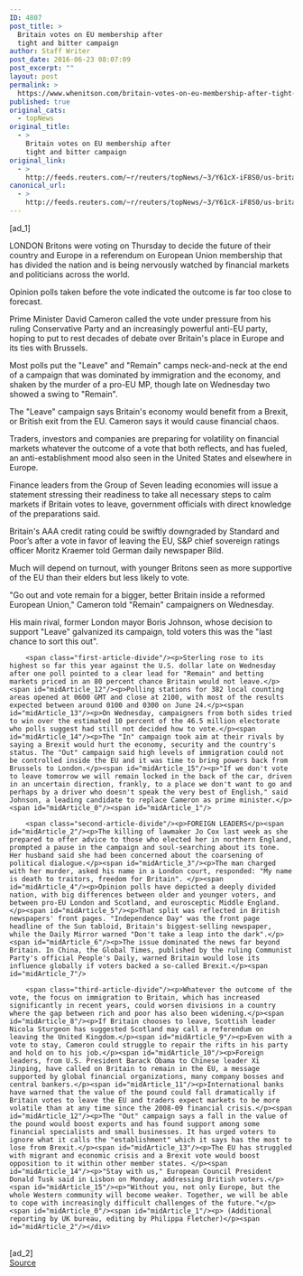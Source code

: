 ```yaml
---
ID: 4807
post_title: >
  Britain votes on EU membership after
  tight and bitter campaign
author: Staff Writer
post_date: 2016-06-23 08:07:09
post_excerpt: ""
layout: post
permalink: >
  https://www.whenitson.com/britain-votes-on-eu-membership-after-tight-and-bitter-campaign/
published: true
original_cats:
  - topNews
original_title:
  - >
    Britain votes on EU membership after
    tight and bitter campaign
original_link:
  - >
    http://feeds.reuters.com/~r/reuters/topNews/~3/Y61cX-iF8S0/us-britain-eu-idUSKCN0Z902K
canonical_url:
  - >
    http://feeds.reuters.com/~r/reuters/topNews/~3/Y61cX-iF8S0/us-britain-eu-idUSKCN0Z902K
---
```

 [ad_1]
<br><div id="articleText">
<span id="midArticle_start"/>

<span id="midArticle_0"/><span class="focusParagraph" readability="4"><p><span class="articleLocation">LONDON</span> Britons were voting on Thursday to decide the future of their country and Europe in a referendum on European Union membership that has divided the nation and is being nervously watched by financial markets and politicians across the world.</p></span><span id="midArticle_1"/><p>Opinion polls taken before the vote indicated the outcome is far too close to forecast. </p><span id="midArticle_2"/><p>Prime Minister David Cameron called the vote under pressure from his ruling Conservative Party and an increasingly powerful anti-EU party, hoping to put to rest decades of debate over Britain's place in Europe and its ties with Brussels.</p><span id="midArticle_3"/><p>Most polls put the "Leave" and "Remain" camps neck-and-neck at the end of a campaign that was dominated by immigration and the economy, and shaken by the murder of a pro-EU MP, though late on Wednesday two showed a swing to "Remain".</p><span id="midArticle_4"/><p>The "Leave" campaign says Britain's economy would benefit from a Brexit, or British exit from the EU. Cameron says it would cause financial chaos.</p><span id="midArticle_5"/><p>Traders, investors and companies are preparing for volatility on financial markets whatever the outcome of a vote that both reflects, and has fueled, an anti-establishment mood also seen in the United States and elsewhere in Europe.</p><span id="midArticle_6"/><p>Finance leaders from the Group of Seven leading economies  will issue a statement stressing their readiness to take all necessary steps to calm markets if Britain votes to leave, government officials with direct knowledge of the preparations said.</p><span id="midArticle_7"/><p>Britain's AAA credit rating could be swiftly downgraded by Standard and Poor’s after a vote in favor of leaving the EU, S&amp;P chief sovereign ratings officer Moritz Kraemer told German daily newspaper Bild. </p><span id="midArticle_8"/><p>Much will depend on turnout, with younger Britons seen as more supportive of the EU than their elders but less likely to vote.</p><span id="midArticle_9"/><p>"Go out and vote remain for a bigger, better Britain inside a reformed European Union," Cameron told "Remain" campaigners on Wednesday.</p><span id="midArticle_10"/><p>His main rival, former London mayor Boris Johnson, whose decision to support "Leave" galvanized its campaign, told voters this was the "last chance to sort this out".</p><span id="midArticle_11"/>
        
        <span class="first-article-divide"/><p>Sterling rose to its highest so far this year against the U.S. dollar late on Wednesday after one poll pointed to a clear lead for "Remain" and betting markets priced in an 80 percent chance Britain would not leave.</p><span id="midArticle_12"/><p>Polling stations for 382 local counting areas opened at 0600 GMT and close at 2100, with most of the results expected between around 0100 and 0300 on June 24.</p><span id="midArticle_13"/><p>On Wednesday, campaigners from both sides tried to win over the estimated 10 percent of the 46.5 million electorate who polls suggest had still not decided how to vote.</p><span id="midArticle_14"/><p>The "In" campaign took aim at their rivals by saying a Brexit would hurt the economy, security and the country's status. The "Out" campaign said high levels of immigration could not be controlled inside the EU and it was time to bring powers back from Brussels to London.</p><span id="midArticle_15"/><p>"If we don't vote to leave tomorrow we will remain locked in the back of the car, driven in an uncertain direction, frankly, to a place we don't want to go and perhaps by a driver who doesn't speak the very best of English," said Johnson, a leading candidate to replace Cameron as prime minister.</p><span id="midArticle_0"/><span id="midArticle_1"/>
        
        <span class="second-article-divide"/><p>FOREIGN LEADERS</p><span id="midArticle_2"/><p>The killing of lawmaker Jo Cox last week as she prepared to offer advice to those who elected her in northern England, prompted a pause in the campaign and soul-searching about its tone. Her husband said she had been concerned about the coarsening of political dialogue.</p><span id="midArticle_3"/><p>The man charged with her murder, asked his name in a London court, responded: "My name is death to traitors, freedom for Britain". </p><span id="midArticle_4"/><p>Opinion polls have depicted a deeply divided nation, with big differences between older and younger voters, and between pro-EU London and Scotland, and eurosceptic Middle England.</p><span id="midArticle_5"/><p>That split was reflected in British newspapers' front pages. "Independence Day" was the front page headline of the Sun tabloid, Britain's biggest-selling newspaper, while the Daily Mirror warned "Don't take a leap into the dark".</p><span id="midArticle_6"/><p>The issue dominated the news far beyond Britain. In China, the Global Times, published by the ruling Communist Party's official People's Daily, warned Britain would lose its influence globally if voters backed a so-called Brexit.</p><span id="midArticle_7"/>
        
        <span class="third-article-divide"/><p>Whatever the outcome of the vote, the focus on immigration to Britain, which has increased significantly in recent years, could worsen divisions in a country where the gap between rich and poor has also been widening.</p><span id="midArticle_8"/><p>If Britain chooses to leave, Scottish leader Nicola Sturgeon has suggested Scotland may call a referendum on leaving the United Kingdom.</p><span id="midArticle_9"/><p>Even with a vote to stay, Cameron could struggle to repair the rifts in his party and hold on to his job.</p><span id="midArticle_10"/><p>Foreign leaders, from U.S. President Barack Obama to Chinese leader Xi Jinping, have called on Britain to remain in the EU, a message supported by global financial organizations, many company bosses and central bankers.</p><span id="midArticle_11"/><p>International banks have warned that the value of the pound could fall dramatically if Britain votes to leave the EU and traders expect markets to be more volatile than at any time since the 2008-09 financial crisis.</p><span id="midArticle_12"/><p>The "Out" campaign says a fall in the value of the pound would boost exports and has found support among some financial specialists and small businesses. It has urged voters to ignore what it calls the "establishment" which it says has the most to lose from Brexit.</p><span id="midArticle_13"/><p>The EU has struggled with migrant and economic crisis and a Brexit vote would boost opposition to it within other member states. </p><span id="midArticle_14"/><p>"Stay with us," European Council President Donald Tusk said in Lisbon on Monday, addressing British voters.</p><span id="midArticle_15"/><p>"Without you, not only Europe, but the whole Western community will become weaker. Together, we will be able to cope with increasingly difficult challenges of the future."</p><span id="midArticle_0"/><span id="midArticle_1"/><p> (Additional reporting by UK bureau, editing by Philippa Fletcher)</p><span id="midArticle_2"/></div>
<br>[ad_2]
<br><a href="http://feeds.reuters.com/~r/reuters/topNews/~3/Y61cX-iF8S0/us-britain-eu-idUSKCN0Z902K">Source </a>